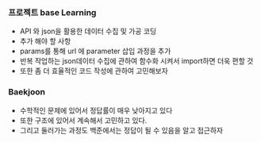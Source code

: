 ### 프로젝트 base Learning

- API 와 json을 활용한 데이터 수집 및 가공 코딩
- 추가 해야 할 사항
- params를 통해 url 에 parameter 삽입 과정을 추가
- 반복 작업하는 json데이터 수집에 관하여 함수화 시켜서 import하면 더욱 편할 것
- 또한 좀 더 효율적인 코드 작성에 관하여 고민해보자

### Baekjoon
- 수학적인 문제에 있어서 정답률이 매우 낮아지고 있다
- 또한 구조에 있어서 계속해서 고민하고 있다.
- 그리고 둘러가는 과정도 백준에서는 정답이 될 수 있음을 알고 접근하자
